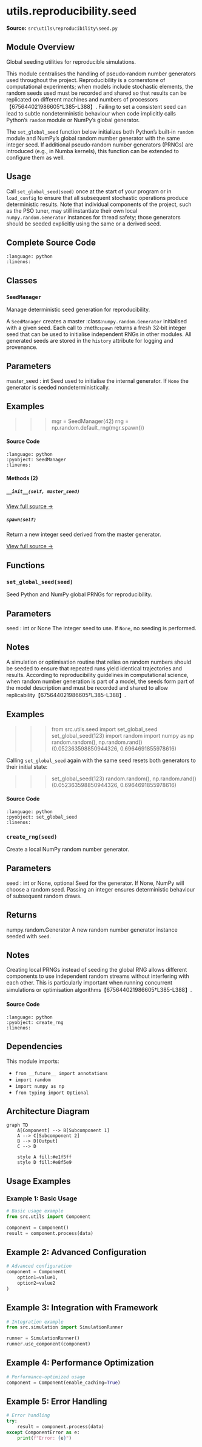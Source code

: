 # utils.reproducibility.seed

**Source:** `src\utils\reproducibility\seed.py`

## Module Overview

Global seeding utilities for reproducible simulations.

This module centralises the handling of pseudo‑random number generators used
throughout the project.  Reproducibility is a cornerstone of computational
experiments; when models include stochastic elements, the random seeds used
must be recorded and shared so that results can be replicated on different
machines and numbers of processors【675644021986605†L385-L388】.  Failing to set
a consistent seed can lead to subtle nondeterministic behaviour when code
implicitly calls Python’s ``random`` module or NumPy’s global generator.

The ``set_global_seed`` function below initializes both Python’s built‑in
``random`` module and NumPy’s global random number generator with the same
integer seed.  If additional pseudo‑random number generators (PRNGs) are
introduced (e.g., in Numba kernels), this function can be extended to
configure them as well.

Usage
-----
Call ``set_global_seed(seed)`` once at the start of your program or in
``load_config`` to ensure that all subsequent stochastic operations
produce deterministic results.  Note that individual components of the
project, such as the PSO tuner, may still instantiate their own local
``numpy.random.Generator`` instances for thread safety; those generators
should be seeded explicitly using the same or a derived seed.

## Complete Source Code

```{literalinclude} ../../../src/utils/reproducibility/seed.py
:language: python
:linenos:
```



## Classes

### `SeedManager`

Manage deterministic seed generation for reproducibility.

A ``SeedManager`` creates a master :class:`numpy.random.Generator`
initialised with a given seed.  Each call to :meth:`spawn` returns
a fresh 32‑bit integer seed that can be used to initialise
independent RNGs in other modules.  All generated seeds are stored
in the ``history`` attribute for logging and provenance.

Parameters
----------
master_seed : int
    Seed used to initialise the internal generator.  If ``None`` the
    generator is seeded nondeterministically.

Examples
--------
>>> mgr = SeedManager(42)
>>> rng = np.random.default_rng(mgr.spawn())

#### Source Code

```{literalinclude} ../../../src/utils/reproducibility/seed.py
:language: python
:pyobject: SeedManager
:linenos:
```

#### Methods (2)

##### `__init__(self, master_seed)`

[View full source →](#method-seedmanager-__init__)

##### `spawn(self)`

Return a new integer seed derived from the master generator.

[View full source →](#method-seedmanager-spawn)



## Functions

### `set_global_seed(seed)`

Seed Python and NumPy global PRNGs for reproducibility.

Parameters
----------
seed : int or None
    The integer seed to use.  If ``None``, no seeding is performed.

Notes
-----
A simulation or optimisation routine that relies on random numbers
should be seeded to ensure that repeated runs yield identical
trajectories and results.  According to reproducibility guidelines in
computational science, when random number generation is part of a
model, the seeds form part of the model description and must be
recorded and shared to allow replicability【675644021986605†L385-L388】.

Examples
--------
>>> from src.utils.seed import set_global_seed
>>> set_global_seed(123)
>>> import random
>>> import numpy as np
>>> random.random(), np.random.rand()
(0.052363598850944326, 0.6964691855978616)

Calling ``set_global_seed`` again with the same seed resets both
generators to their initial state:

>>> set_global_seed(123)
>>> random.random(), np.random.rand()
(0.052363598850944326, 0.6964691855978616)

#### Source Code

```{literalinclude} ../../../src/utils/reproducibility/seed.py
:language: python
:pyobject: set_global_seed
:linenos:
```



### `create_rng(seed)`

Create a local NumPy random number generator.

Parameters
----------
seed : int or None, optional
    Seed for the generator.  If None, NumPy will choose a random
    seed.  Passing an integer ensures deterministic behaviour of
    subsequent random draws.

Returns
-------
numpy.random.Generator
    A new random number generator instance seeded with ``seed``.

Notes
-----
Creating local PRNGs instead of seeding the global RNG allows
different components to use independent random streams without
interfering with each other.  This is particularly important when
running concurrent simulations or optimisation algorithms【675644021986605†L385-L388】.

#### Source Code

```{literalinclude} ../../../src/utils/reproducibility/seed.py
:language: python
:pyobject: create_rng
:linenos:
```



## Dependencies

This module imports:

- `from __future__ import annotations`
- `import random`
- `import numpy as np`
- `from typing import Optional`


## Architecture Diagram

```{mermaid}
graph TD
    A[Component] --> B[Subcomponent 1]
    A --> C[Subcomponent 2]
    B --> D[Output]
    C --> D

    style A fill:#e1f5ff
    style D fill:#e8f5e9
```


## Usage Examples

### Example 1: Basic Usage

```python
# Basic usage example
from src.utils import Component

component = Component()
result = component.process(data)
```

## Example 2: Advanced Configuration

```python
# Advanced configuration
component = Component(
    option1=value1,
    option2=value2
)
```

## Example 3: Integration with Framework

```python
# Integration example
from src.simulation import SimulationRunner

runner = SimulationRunner()
runner.use_component(component)
```

## Example 4: Performance Optimization

```python
# Performance-optimized usage
component = Component(enable_caching=True)
```

## Example 5: Error Handling

```python
# Error handling
try:
    result = component.process(data)
except ComponentError as e:
    print(f"Error: {e}")
```

